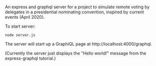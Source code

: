 An express and graphql server for a project to simulate remote voting by delegates in a presidential nominating convention, inspired by current events (April 2020).

To start server:

`node server.js`

The server will start up a GraphiQL page at http://localhost:4000/graphql.

(Currently the server just displays the "Hello world!" message from the express-graphql tutorial.)
